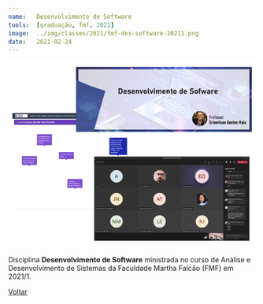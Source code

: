 ```yaml
---
name:  	Desenvolvimento de Software
tools: 	[graduação, fmf, 2021]
image: 	../img/classes/2021/fmf-des-software-20211.png
date: 	2021-02-24
---
```


![](../img/classes/2021/fmf-des-software-20211.png)

Disciplina **Desenvolvimento de Software** ministrada no curso de Análise e Desenvolvimento de Sistemas da Faculdade Martha Falcão (FMF) em 2021/1.

<p class="text-center">
	<a class="btn btn-outline-primary mt-1" href="{{ site.baseurl }}/classes/">Voltar</a>
</p>
